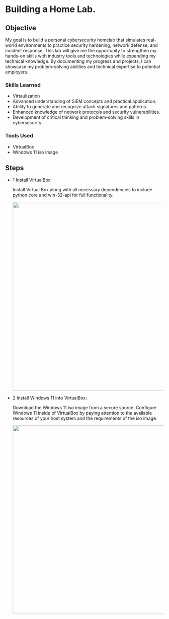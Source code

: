 # Building a Home Lab.

## Objective


My goal is to build a personal cybersecurity homelab that simulates real-world environments to practice security hardening, network defense, and incident response. This lab will give me the opportunity to strengthen my hands-on skills with industry tools and technologies while expanding my technical knowledge. By documenting my progress and projects, I can showcase my problem-solving abilities and technical expertise to potential employers.

### Skills Learned

- Virtaulization 
- Advanced understanding of SIEM concepts and practical application.
- Ability to generate and recognize attack signatures and patterns.
- Enhanced knowledge of network protocols and security vulnerabilities.
- Development of critical thinking and problem-solving skills in cybersecurity.

### Tools Used


- VirtualBox
- Windows 11 iso image 


## Steps

- 1 Install VirtualBox:

  Install Virtual Box along with all necessary dependencies to include python core and win-32-api for full functionality.


  <img src="https://github.com/user-attachments/assets/95ad53f0-2b62-4d82-a817-8358f676238f" width="600">

- 2 Install Windows 11 into VirtualBox:

  Download the Windows 11 iso image from a secure source. Configure Windows 11 inside of VirtualBox by paying attention to the available resources of your host system and the requirements of the iso image. 

  
    <img src="https://github.com/user-attachments/assets/13012569-4e51-4bab-a657-5db89ea590a7" width="600">
